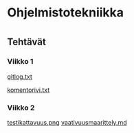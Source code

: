# **Ohjelmistotekniikka** <h1>
  ## Tehtävät
  ### Viikko 1
  
  [gitlog.txt](https://github.com/jjkolari/ot-harjoitustyo/blob/master/laskarit/viikko1/gitlog.txt)
  
  [komentorivi.txt](https://github.com/jjkolari/ot-harjoitustyo/blob/master/laskarit/viikko1/komentorivi.txt)
  
  ### Viikko 2
  
  [testikattavuus.png](https://github.com/jjkolari/ot-harjoitustyo/blob/master/laskarit/viikko2/testikattavuus.png)
  [vaativuusmaarittely.md](https://github.com/jjkolari/ot-harjoitustyo/blob/master/dokumentointi/vaativuusmaarittely.md)
